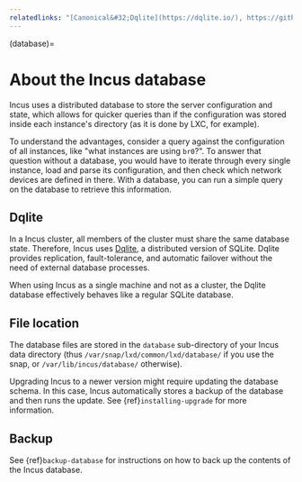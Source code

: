 ```yaml
---
relatedlinks: "[Canonical&#32;Dqlite](https://dqlite.io/), https://github.com/canonical/dqlite"
---
```


(database)=
# About the Incus database

Incus uses a distributed database to store the server configuration and state, which allows for quicker queries than if the configuration was stored inside each instance's directory (as it is done by LXC, for example).

To understand the advantages, consider a query against the configuration of all instances, like "what instances are using `br0`?".
To answer that question without a database, you would have to iterate through every single instance, load and parse its configuration, and then check which network devices are defined in there.
With a database, you can run a simple query on the database to retrieve this information.

## Dqlite

In a Incus cluster, all members of the cluster must share the same database state.
Therefore, Incus uses [Dqlite](https://dqlite.io/), a distributed version of SQLite.
Dqlite  provides replication, fault-tolerance, and automatic failover without the need of external database processes.

When using Incus as a single machine and not as a cluster, the Dqlite database effectively behaves like a regular SQLite database.

## File location

The database files are stored in the `database` sub-directory of your Incus data directory (thus `/var/snap/lxd/common/lxd/database/` if you use the snap, or `/var/lib/incus/database/` otherwise).

Upgrading Incus to a newer version might require updating the database schema.
In this case, Incus automatically stores a backup of the database and then runs the update.
See {ref}`installing-upgrade` for more information.

## Backup

See {ref}`backup-database` for instructions on how to back up the contents of the Incus database.
